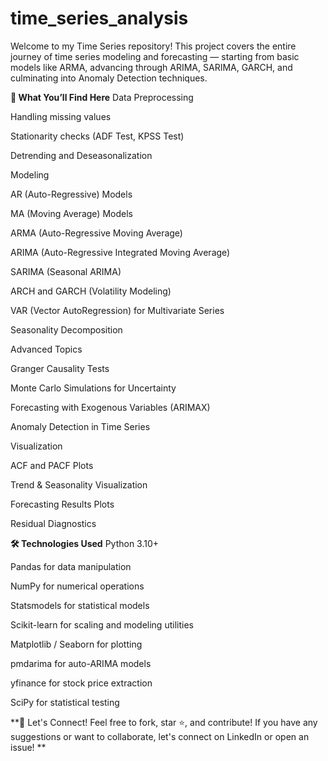 # time_series_analysis
Welcome to my Time Series repository!
This project covers the entire journey of time series modeling and forecasting — starting from basic models like ARMA, advancing through ARIMA, SARIMA, GARCH, and culminating into Anomaly Detection techniques.

**🚀 What You’ll Find Here**
Data Preprocessing

Handling missing values

Stationarity checks (ADF Test, KPSS Test)

Detrending and Deseasonalization

Modeling

AR (Auto-Regressive) Models

MA (Moving Average) Models

ARMA (Auto-Regressive Moving Average)

ARIMA (Auto-Regressive Integrated Moving Average)

SARIMA (Seasonal ARIMA)

ARCH and GARCH (Volatility Modeling)

VAR (Vector AutoRegression) for Multivariate Series

Seasonality Decomposition

Advanced Topics

Granger Causality Tests

Monte Carlo Simulations for Uncertainty

Forecasting with Exogenous Variables (ARIMAX)

Anomaly Detection in Time Series

Visualization

ACF and PACF Plots

Trend & Seasonality Visualization

Forecasting Results Plots

Residual Diagnostics

**🛠️ Technologies Used**
Python 3.10+

Pandas for data manipulation

NumPy for numerical operations

Statsmodels for statistical models

Scikit-learn for scaling and modeling utilities

Matplotlib / Seaborn for plotting

pmdarima for auto-ARIMA models

yfinance for stock price extraction

SciPy for statistical testing

**🤝 Let's Connect!
Feel free to fork, star ⭐, and contribute!
If you have any suggestions or want to collaborate, let's connect on LinkedIn or open an issue!
**
